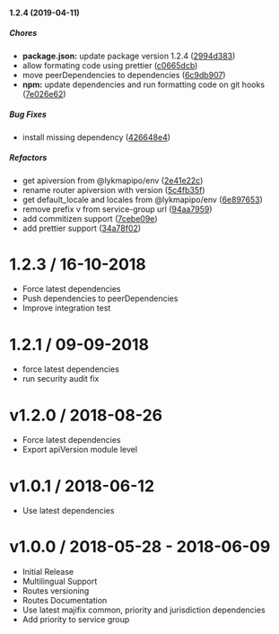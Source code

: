 #### 1.2.4 (2019-04-11)

##### Chores

- **package.json:** update package version 1.2.4 ([2994d383](https://github.com/CodeTanzania/majifix-service-group/commit/2994d383833cc016b554dab5e497f464e6895530))
- allow formating code using prettier ([c0665dcb](https://github.com/CodeTanzania/majifix-service-group/commit/c0665dcbb7a9751cc061cd413cf3f9f25843ba28))
- move peerDependencies to dependencies ([6c9db907](https://github.com/CodeTanzania/majifix-service-group/commit/6c9db907329f8708af9c523deaf26fec34a6b86e))
- **npm:** update dependencies and run formatting code on git hooks ([7e026e62](https://github.com/CodeTanzania/majifix-service-group/commit/7e026e62881c4db63c32112c9c70abdbf5d8947e))

##### Bug Fixes

- install missing dependency ([426648e4](https://github.com/CodeTanzania/majifix-service-group/commit/426648e40f1c678f95de919089405e1c916b0ca4))

##### Refactors

- get apiversion from @lykmapipo/env ([2e41e22c](https://github.com/CodeTanzania/majifix-service-group/commit/2e41e22cbdaa65f3509efa2e5148c3f1221fdbb5))
- rename router apiversion with version ([5c4fb35f](https://github.com/CodeTanzania/majifix-service-group/commit/5c4fb35f49e5262d73ef76cd5107f8a29edc016a))
- get default_locale and locales from @lykmapipo/env ([6e897653](https://github.com/CodeTanzania/majifix-service-group/commit/6e897653ae04a737d99c778134968b77d916cd0b))
- remove prefix v from service-group url ([94aa7959](https://github.com/CodeTanzania/majifix-service-group/commit/94aa7959425e93bf05a4d00209bd8900de8a06eb))
- add commitizen support ([7cebe09e](https://github.com/CodeTanzania/majifix-service-group/commit/7cebe09e861aed883e453f66fb8c75b1b60fb798))
- add prettier support ([34a78f02](https://github.com/CodeTanzania/majifix-service-group/commit/34a78f02c5cae78517fa26edaeff05aa0993b56a))

# 1.2.3 / 16-10-2018

- Force latest dependencies
- Push dependencies to peerDependencies
- Improve integration test

# 1.2.1 / 09-09-2018

- force latest dependencies
- run security audit fix

# v1.2.0 / 2018-08-26

- Force latest dependencies
- Export apiVersion module level

# v1.0.1 / 2018-06-12

- Use latest dependencies

# v1.0.0 / 2018-05-28 - 2018-06-09

- Initial Release
- Multilingual Support
- Routes versioning
- Routes Documentation
- Use latest majifix common, priority and jurisdiction dependencies
- Add priority to service group

